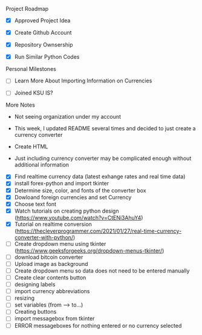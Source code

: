 Project Roadmap
- [x] Approved Project Idea

- [x] Create Github Account

- [x] Repository Ownsership

- [x] Run Similar Python Codes

Personal Milestones

- [ ] Learn More About Importing Information on Currencies

- [ ] Joined KSU IS?

More Notes 
 * Not seeing organization under my account
 * This week, I updated README several times and decided to just create a currency converter
 * Create HTML 

 * Just including currency converter may be complicated enough without additional information 
- [x] Find realtime currency data (latest exhange rates and real time data)
- [x] install forex-python and import tkinter
- [x] Determine size, color, and fonts of the converter box
- [x] Dowloand foreign currencies and set Currency
- [x] Choose text font
- [x] Watch tutorials on creating python design (https://www.youtube.com/watch?v=CtENi3AhuY4)
- [x] Tutorial on realtime conversion (https://thecleverprogrammer.com/2021/01/27/real-time-currency-converter-with-python/)
- [ ] Create dropdown menu using tkinter (https://www.geeksforgeeks.org/dropdown-menus-tkinter/)
- [ ] download bitcoin converter 
- [ ] Upload image as background
- [ ] Create dropdown menu so data does not need to be entered manually
- [ ] Create clear contents button
- [ ] designing labels
- [ ] import currency abbreviations 
- [ ] resizing
- [ ] set variables  (from --> to...)
- [ ] Creating buttons
- [ ] import messagebox from tkinter
- [ ] ERROR messageboxes for nothing entered or no currency selected 
